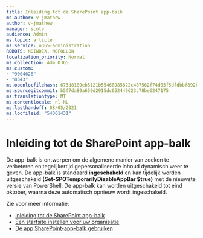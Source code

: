 ```yaml
---
title: Inleiding tot de SharePoint app-balk
ms.author: v-jmathew
author: v-jmathew
manager: scotv
audience: Admin
ms.topic: article
ms.service: o365-administration
ROBOTS: NOINDEX, NOFOLLOW
localization_priority: Normal
ms.collection: Adm_O365
ms.custom:
- "9004628"
- "8343"
ms.openlocfilehash: 673d8189eb5121b55468985822c487562f74d05f5dfdbbf892b2ac8ab40d3e84
ms.sourcegitcommit: b5f7da89a650d2915dc652449623c78be6247175
ms.translationtype: MT
ms.contentlocale: nl-NL
ms.lasthandoff: 08/05/2021
ms.locfileid: "54001431"
---
```

# <a name="introduction-to-the-sharepoint-app-bar"></a>Inleiding tot de SharePoint app-balk

De app-balk is ontworpen om de algemene manier van zoeken te verbeteren en tegelijkertijd gepersonaliseerde inhoud dynamisch weer te geven. De app-balk is standaard **ingeschakeld** en kan tijdelijk worden uitgeschakeld **(Set-SPOTemporarilyDisableAppBar $true)** met de nieuwste versie van PowerShell. De app-balk kan worden uitgeschakeld tot eind oktober, waarna deze automatisch opnieuw wordt ingeschakeld.

Zie voor meer informatie:

- [Inleiding tot de SharePoint app-balk](https://docs.microsoft.com/SharePoint/sharepoint-app-bar)
- [Een startsite instellen voor uw organisatie](https://docs.microsoft.com/sharepoint/home-site)
- [De app SharePoint-app-balk gebruiken](https://support.microsoft.com/office/use-the-sharepoint-app-bar-b2ab82d5-9af7-445e-ad24-236c5a86b5f8)

